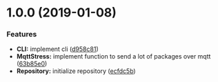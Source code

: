 # 1.0.0 (2019-01-08)


### Features

* **CLI:** implement cli ([d958c81](https://github.com/Joge97/mqtt-stress/commit/d958c81))
* **MqttStress:** implement function to send a lot of packages over mqtt ([63b85e0](https://github.com/Joge97/mqtt-stress/commit/63b85e0))
* **Repository:** initialize repository ([ecfdc5b](https://github.com/Joge97/mqtt-stress/commit/ecfdc5b))



